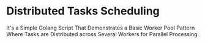# Distributed Tasks Scheduling
It's a Simple Golang Script That Demonstrates a Basic Worker Pool Pattern Where Tasks are Distributed across Several Workers for Parallel Processing.
